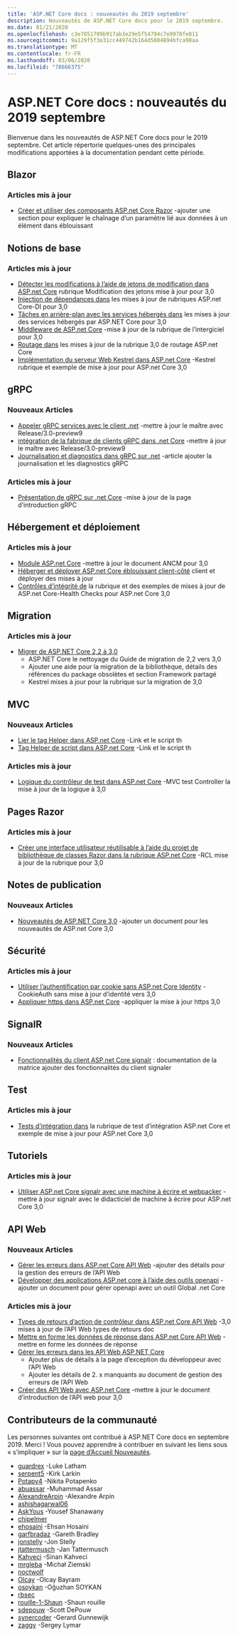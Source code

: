 ```yaml
---
title: 'ASP.NET Core docs : nouveautés du 2019 septembre'
description: Nouveautés de ASP.NET Core docs pour le 2019 septembre.
ms.date: 01/21/2020
ms.openlocfilehash: c3e7851709b917ab3e29e5f54794c7e9978fe811
ms.sourcegitcommit: 9a129f5f3e31cc449742b164d5004894bfca90aa
ms.translationtype: MT
ms.contentlocale: fr-FR
ms.lasthandoff: 03/06/2020
ms.locfileid: "78666375"
---
```

# <a name="aspnet-core-docs-whats-new-for-september-2019"></a>ASP.NET Core docs : nouveautés du 2019 septembre

Bienvenue dans les nouveautés de ASP.NET Core docs pour le 2019 septembre. Cet article répertorie quelques-unes des principales modifications apportées à la documentation pendant cette période.

## <a name="blazor"></a>Blazor

### <a name="updated-articles"></a>Articles mis à jour

- [Créer et utiliser des composants ASP.net Core Razor](../blazor/components.md) -ajouter une section pour expliquer le chaînage d’un paramètre lié aux données à un élément dans éblouissant

## <a name="fundamentals"></a>Notions de base

### <a name="updated-articles"></a>Articles mis à jour

- [Détecter les modifications à l’aide de jetons de modification dans ASP.net Core](../fundamentals/change-tokens.md) rubrique Modification des jetons mise à jour pour 3,0
- [Injection de dépendances dans](../fundamentals/dependency-injection.md) les mises à jour de rubriques ASP.net Core-DI pour 3,0
- [Tâches en arrière-plan avec les services hébergés dans](../fundamentals/host/hosted-services.md) les mises à jour des services hébergés par ASP.NET Core pour 3,0
- [Middleware de ASP.net Core](../fundamentals/middleware/index.md) -mise à jour de la rubrique de l’intergiciel pour 3,0
- [Routage dans](../fundamentals/routing.md) les mises à jour de la rubrique 3,0 de routage ASP.net Core
- [Implémentation du serveur Web Kestrel dans ASP.net Core](../fundamentals/servers/kestrel.md) -Kestrel rubrique et exemple de mise à jour pour ASP.net Core 3,0

## <a name="grpc"></a>gRPC

### <a name="new-articles"></a>Nouveaux Articles

- [Appeler gRPC services avec le client .net](../grpc/client.md) -mettre à jour le maître avec Release/3.0-preview9
- [intégration de la fabrique de clients gRPC dans .net Core](../grpc/clientfactory.md) -mettre à jour le maître avec Release/3.0-preview9
- [Journalisation et diagnostics dans gRPC sur .net](../grpc/diagnostics.md) -article ajouter la journalisation et les diagnostics gRPC

### <a name="updated-articles"></a>Articles mis à jour

- [Présentation de gRPC sur .net Core](../grpc/index.md) -mise à jour de la page d’introduction gRPC

## <a name="hosting-and-deployment"></a>Hébergement et déploiement

### <a name="updated-articles"></a>Articles mis à jour

- [Module ASP.net Core](../host-and-deploy/aspnet-core-module.md) -mettre à jour le document ANCM pour 3,0
- [Héberger et déployer ASP.net Core éblouissant client-côté](../host-and-deploy/blazor/webassembly.md) client et déployer des mises à jour
- [Contrôles d’intégrité de](../host-and-deploy/health-checks.md) la rubrique et des exemples de mises à jour de ASP.net Core-Health Checks pour ASP.net Core 3,0

## <a name="migration"></a>Migration

### <a name="updated-articles"></a>Articles mis à jour

- [Migrer de ASP.NET Core 2,2 à 3,0](../migration/22-to-30.md)
  - ASP.NET Core le nettoyage du Guide de migration de 2,2 vers 3,0
  - Ajouter une aide pour la migration de la bibliothèque, détails des références du package obsolètes et section Framework partagé
  - Kestrel mises à jour pour la rubrique sur la migration de 3,0

## <a name="mvc"></a>MVC

### <a name="new-articles"></a>Nouveaux Articles

- [Lier le tag Helper dans ASP.net Core](../mvc/views/tag-helpers/built-in/link-tag-helper.md) -Link et le script th
- [Tag Helper de script dans ASP.net Core](../mvc/views/tag-helpers/built-in/script-tag-helper.md) -Link et le script th

### <a name="updated-articles"></a>Articles mis à jour

- [Logique du contrôleur de test dans ASP.net Core](../mvc/controllers/testing.md) -MVC test Controller la mise à jour de la logique à 3,0

## <a name="razor-pages"></a>Pages Razor

### <a name="updated-articles"></a>Articles mis à jour

- [Créer une interface utilisateur réutilisable à l’aide du projet de bibliothèque de classes Razor dans la rubrique ASP.net Core](../razor-pages/ui-class.md) -RCL mise à jour de la rubrique pour 3,0

## <a name="release-notes"></a>Notes de publication

### <a name="new-articles"></a>Nouveaux Articles

- [Nouveautés de ASP.NET Core 3,0](../release-notes/aspnetcore-3.0.md) -ajouter un document pour les nouveautés de ASP.net Core 3,0

## <a name="security"></a>Sécurité

### <a name="updated-articles"></a>Articles mis à jour

- [Utiliser l’authentification par cookie sans ASP.net Core Identity](../security/authentication/cookie.md) -CookieAuth sans mise à jour d’identité vers 3,0
- [Appliquer https dans ASP.net Core](../security/enforcing-ssl.md) -appliquer la mise à jour https 3,0

## <a name="signalr"></a>SignalR

### <a name="new-articles"></a>Nouveaux Articles

- [Fonctionnalités du client ASP.net Core signalr](../signalr/client-features.md) : documentation de la matrice ajouter des fonctionnalités du client signaler

## <a name="testing"></a>Test

### <a name="updated-articles"></a>Articles mis à jour

- [Tests d’intégration dans](../test/integration-tests.md) la rubrique de test d’intégration ASP.net Core et exemple de mise à jour pour ASP.net Core 3,0

## <a name="tutorials"></a>Tutoriels

### <a name="updated-articles"></a>Articles mis à jour

- [Utiliser ASP.net Core signalr avec une machine à écrire et webpacker](../tutorials/signalr-typescript-webpack.md) -mettre à jour signalr avec le didacticiel de machine à écrire pour ASP.net Core 3,0

## <a name="web-api"></a>API Web

### <a name="new-articles"></a>Nouveaux Articles

- [Gérer les erreurs dans ASP.net Core API Web](../web-api/handle-errors.md) -ajouter des détails pour la gestion des erreurs de l’API Web
- [Développer des applications ASP.net core à l’aide des outils openapi](../web-api/microsoft.dotnet-openapi.md) -ajouter un document pour gérer openapi avec un outil Global .net Core

### <a name="updated-articles"></a>Articles mis à jour

- [Types de retours d’action de contrôleur dans ASP.net Core API Web](../web-api/action-return-types.md) -3,0 mises à jour de l’API Web types de retours doc
- [Mettre en forme les données de réponse dans ASP.net Core API Web](../web-api/advanced/formatting.md) -mettre en forme les données de réponse
- [Gérer les erreurs dans les API Web ASP.NET Core](../web-api/handle-errors.md)
  - Ajouter plus de détails à la page d’exception du développeur avec l’API Web
  - Ajouter les détails de 2. x manquants au document de gestion des erreurs de l’API Web
- [Créer des API Web avec ASP.net Core](../web-api/index.md) -mettre à jour le document d’introduction de l’API web pour 3,0

## <a name="community-contributors"></a>Contributeurs de la communauté

Les personnes suivantes ont contribué à ASP.NET Core docs en septembre 2019. Merci ! Vous pouvez apprendre à contribuer en suivant les liens sous « s’impliquer » sur la [page d’Accueil Nouveautés](index.yml).

- [guardrex](https://github.com/guardrex) -Luke Latham
- [serpent5](https://github.com/serpent5) -Kirk Larkin
- [Potapy4](https://github.com/Potapy4) -Nikita Potapenko
- [abuassar](https://github.com/abuassar) -Muhammad Assar
- [AlexandreArpin](https://github.com/AlexandreArpin) -Alexandre Arpin
- [ashishagarwal06](https://github.com/ashishagarwal06) 
- [AskYous](https://github.com/AskYous) -Yousef Shanawany
- [chipelmer](https://github.com/chipelmer) 
- [ehosaini](https://github.com/ehosaini) -Ehsan Hosaini
- [garfbradaz](https://github.com/garfbradaz) -Gareth Bradley
- [jonstelly](https://github.com/jonstelly) -Jon Stelly
- [jtattermusch](https://github.com/jtattermusch) -Jan Tattermusch
- [Kahveci](https://github.com/kahveci) -Sinan Kahveci
- [mrgleba](https://github.com/mrgleba) -Michał Ziemski
- [noctwolf](https://github.com/noctwolf) 
- [Olcay](https://github.com/olcay) -Olcay Bayram
- [osoykan](https://github.com/osoykan) -Oğuzhan SOYKAN
- [rbsec](https://github.com/rbsec) 
- [rouille-1-Shaun](https://github.com/rusty-1-shaun) -Shaun rouille
- [sdepouw](https://github.com/sdepouw) -Scott DePouw
- [synercoder](https://github.com/synercoder) -Gerard Gunnewijk
- [zaggy](https://github.com/zaggy) -Sergey Lymar
